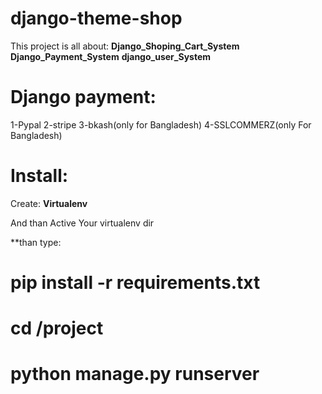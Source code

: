 # django-theme-shop

This project is all about: 
**Django_Shoping_Cart_System**
**Django_Payment_System**
**django_user_System**

# Django payment:
1-Pypal
2-stripe
3-bkash(only for Bangladesh)
4-SSLCOMMERZ(only For Bangladesh)


# Install:

Create: **Virtualenv**

And than Active Your virtualenv dir

**than type:
# pip install -r requirements.txt

# cd /project

# python manage.py runserver

